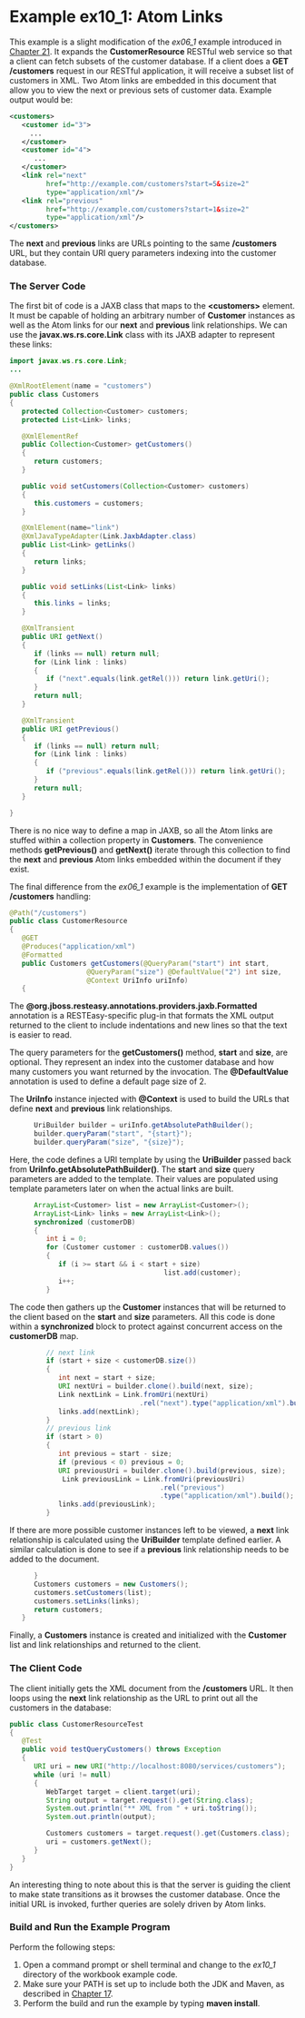 # Example ex10_1: Atom Links


This example is a slight modification of the *ex06_1* example introduced in [Chapter 21](../chapter21/examples_for_chapter_6.md). It expands the **CustomerResource** RESTful web service so that a client can fetch subsets of the customer database. If a client does a **GET /customers** request in our RESTful application, it will receive a subset list of customers in XML. Two Atom links are embedded in this document that allow you to view the next or previous sets of customer data. Example output would be:


```xml
<customers>
   <customer id="3">
     ...
   </customer>
   <customer id="4">
      ...
   </customer>
   <link rel="next"
         href="http://example.com/customers?start=5&size=2"
         type="application/xml"/>
   <link rel="previous"
         href="http://example.com/customers?start=1&size=2"
         type="application/xml"/>
</customers>
```


The **next** and **previous** links are URLs pointing to the same **/customers** URL, but they contain URI query parameters indexing into the customer database.



### The Server Code


The first bit of code is a JAXB class that maps to the **&lt;customers&gt;** element. It must be capable of holding an arbitrary number of **Customer** instances as well as the Atom links for our **next** and **previous** link relationships. We can use the **javax.ws.rs.core.Link** class with its JAXB adapter to represent these links:


```Java:src/main/java/com/restfully/shop/domain/Customers.java
import javax.ws.rs.core.Link;
...

@XmlRootElement(name = "customers")
public class Customers
{
   protected Collection<Customer> customers;
   protected List<Link> links;

   @XmlElementRef
   public Collection<Customer> getCustomers()
   {
      return customers;
   }

   public void setCustomers(Collection<Customer> customers)
   {
      this.customers = customers;
   }

   @XmlElement(name="link")
   @XmlJavaTypeAdapter(Link.JaxbAdapter.class)
   public List<Link> getLinks()
   {
      return links;
   }

   public void setLinks(List<Link> links)
   {
      this.links = links;
   }

   @XmlTransient
   public URI getNext()
   {
      if (links == null) return null;
      for (Link link : links)
      {
         if ("next".equals(link.getRel())) return link.getUri();
      }
      return null;
   }

   @XmlTransient
   public URI getPrevious()
   {
      if (links == null) return null;
      for (Link link : links)
      {
         if ("previous".equals(link.getRel())) return link.getUri();
      }
      return null;
   }

}
```


There is no nice way to define a map in JAXB, so all the Atom links are stuffed within a collection property in **Customers**. The convenience methods **getPrevious()** and **getNext()** iterate through this collection to find the **next** and **previous** Atom links embedded within the document if they exist.


The final difference from the *ex06_1* example is the implementation of **GET /customers** handling:


```Java:src/main/java/com/restfully/shop/services/CustomerResource.java
@Path("/customers")
public class CustomerResource
{
   @GET
   @Produces("application/xml")
   @Formatted
   public Customers getCustomers(@QueryParam("start") int start,
                   @QueryParam("size") @DefaultValue("2") int size,
                   @Context UriInfo uriInfo)
   {
```


The **@org.jboss.resteasy.annotations.providers.jaxb.Formatted** annotation is a RESTEasy-specific plug-in that formats the XML output returned to the client to include indentations and new lines so that the text is easier to read.


The query parameters for the **getCustomers()** method, **start** and **size**, are optional. They represent an index into the customer database and how many customers you want returned by the invocation. The **@DefaultValue** annotation is used to define a default page size of 2.


The **UriInfo** instance injected with **@Context** is used to build the URLs that define **next** and **previous** link relationships.


```Java
      UriBuilder builder = uriInfo.getAbsolutePathBuilder();
      builder.queryParam("start", "{start}");
      builder.queryParam("size", "{size}");
```


Here, the code defines a URI template by using the **UriBuilder** passed back from **UriInfo.getAbsolutePathBuilder()**. The **start** and **size** query parameters are added to the template. Their values are populated using template parameters later on when the actual links are built.


```Java
      ArrayList<Customer> list = new ArrayList<Customer>();
      ArrayList<Link> links = new ArrayList<Link>();
      synchronized (customerDB)
      {
         int i = 0;
         for (Customer customer : customerDB.values())
         {
            if (i >= start && i < start + size)
                                      list.add(customer);
            i++;
         }
```


The code then gathers up the **Customer** instances that will be returned to the client based on the **start** and **size** parameters. All this code is done within a **synchronized** block to protect against concurrent access on the **customerDB** map.



```Java
         // next link
         if (start + size < customerDB.size())
         {
            int next = start + size;
            URI nextUri = builder.clone().build(next, size);
            Link nextLink = Link.fromUri(nextUri)
                                .rel("next").type("application/xml").build();
            links.add(nextLink);
         }
         // previous link
         if (start > 0)
         {
            int previous = start - size;
            if (previous < 0) previous = 0;
            URI previousUri = builder.clone().build(previous, size);
             Link previousLink = Link.fromUri(previousUri)
                                     .rel("previous")
                                     .type("application/xml").build();
            links.add(previousLink);
         }
```


If there are more possible customer instances left to be viewed, a **next** link relationship is calculated using the **UriBuilder** template defined earlier. A similar calculation is done to see if a **previous** link relationship needs to be added to the document.


```Java
      }
      Customers customers = new Customers();
      customers.setCustomers(list);
      customers.setLinks(links);
      return customers;
   }
```


Finally, a **Customers** instance is created and initialized with the **Customer** list and link relationships and returned to the client.



### The Client Code


The client initially gets the XML document from the **/customers** URL. It then loops using the **next** link relationship as the URL to print out all the customers in the database:


```Java
public class CustomerResourceTest
{
   @Test
   public void testQueryCustomers() throws Exception
   {
      URI uri = new URI("http://localhost:8080/services/customers");
      while (uri != null)
      {
         WebTarget target = client.target(uri);
         String output = target.request().get(String.class);
         System.out.println("** XML from " + uri.toString());
         System.out.println(output);

         Customers customers = target.request().get(Customers.class);
         uri = customers.getNext();
      }
   }
}
```


An interesting thing to note about this is that the server is guiding the client to make state transitions as it browses the customer database. Once the initial URL is invoked, further queries are solely driven by Atom links.



### Build and Run the Example Program


Perform the following steps:

1. Open a command prompt or shell terminal and change to the *ex10_1* directory of the workbook example code. 
2. Make sure your PATH is set up to include both the JDK and Maven, as described in [Chapter 17](../chapter17/workbook_introduction.md). 
3. Perform the build and run the example by typing **maven install**.